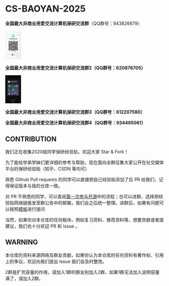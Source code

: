 # CS-BAOYAN-2025

**全国最大非商业用爱交流计算机保研交流群**（QQ群号：943826679）

<img src="https://github.com/CS-BAOYAN/CS-BAOYAN-2024/raw/main/2%E7%BE%A4%E4%BA%8C%E7%BB%B4%E7%A0%81.jpeg" width=10% />

**全国最大非商业用爱交流计算机保研交流群2（QQ群号：620876705）**

<!-- 请维护者注意图片链接，/blob/main/路径可能导致Github Pages无法显示图片，建议使用/raw/main/或在路径后增加?raw=true参数 -->
<img src="https://github.com/CS-BAOYAN/CS-BAOYAN-2024/raw/main/%E4%B8%89%E7%BE%A4%E4%BA%8C%E7%BB%B4%E7%A0%81.jpg" width=10% />

**全国最大非商业用爱交流计算机保研交流群3（QQ群号：612207580）**

**全国最大非商业用爱交流计算机保研交流群4（QQ群号：934495061）**

## CONTRIBUTION

我们正在收集2020级同学保研经验贴，欢迎大家 Star & Fork！

为了能给学弟学妹们更详细的参考与帮助，现在面向全群征集大家公开在社交媒体平台的保研经验贴（知乎、CSDN 等均可）

熟悉 Github Pull requests 的同学可以直接把自己经验贴添加了后 PR 给我们，记得保证版本与我的仓库一致。

对 PR 不熟悉的同学，可以查阅[第一次参与开源](https://github.com/firstcontributions/first-contributions/blob/main/translations/README.zh-cn.md)中的流程；也可以进群，选择把经验贴网络链接发至群公告中的邮箱，我们会之后统一整理。进群后，如果有问题可以按照[模板](../template.md)进行提问

当然，如果你对本仓库的任何板块，例如复习资料、推荐资料等，想要贡献或者提建议，我们也十分欢迎 PR 和 Issue 。

## WARNING

本仓库的资料来源网络及群友贡献，如果你认为本仓库的任何资料有著作权、引用上的争议，欢迎向我们提出 Issue 我们会及时整改。

2群是扩充容量的作用，请加入1群的群友别加入2群，如果1群无法加入说明容量满了，请加入2群。
